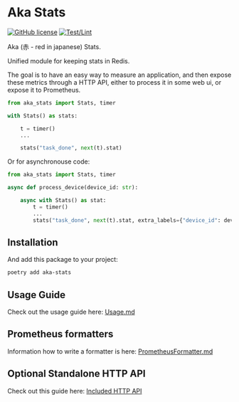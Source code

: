 # Aka Stats

[![GitHub license](https://img.shields.io/github/license/MichalMazurek/aka_stats)](https://github.com/MichalMazurek/aka_stats/blob/main/LICENSE)
[![Test/Lint](https://img.shields.io/github/workflow/status/MichalMazurek/aka_stats/Test%20code/main)](https://github.com/MichalMazurek/aka_stats/actions?query=workflow%3A%22Test+code%22)


Aka (赤 - red in japanese) Stats.

Unified module for keeping stats in Redis.

The goal is to have an easy way to measure an application, and then expose these metrics through a HTTP API,
either to process it in some web ui, or expose it to Prometheus.

```python
from aka_stats import Stats, timer

with Stats() as stats:

    t = timer()
    ...

    stats("task_done", next(t).stat)

```

Or for asynchronouse code:

```python
from aka_stats import Stats, timer

async def process_device(device_id: str):

    async with Stats() as stat:
        t = timer()
        ...
        stats("task_done", next(t).stat, extra_labels={"device_id": device_id})
```


## Installation

And add this package to your project:

```bash
poetry add aka-stats
```

## Usage Guide

Check out the usage guide here: [Usage.md](Usage.md)

## Prometheus formatters

Information how to write a formatter is here: [PrometheusFormatter.md](PrometheusFormatter.md)

## Optional Standalone HTTP API

Check out this guide here: [Included HTTP API](<Included http api.md>)

